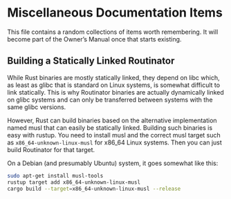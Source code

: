# Miscellaneous Documentation Items

This file contains a random collections of items worth remembering. It
will become part of the Owner’s Manual once that starts existing.

## Building a Statically Linked Routinator

While Rust binaries are mostly statically linked, they depend on libc
which, as least as glibc that is standard on Linux systems, is somewhat
difficult to link statically. This is why Routinator binaries are actually
dynamically linked on glibc systems and can only be transferred between
systems with the same glibc versions.

However, Rust can build binaries based on the alternative implementation
named musl that can easily be statically linked. Building such binaries is
easy with rustup. You need to install musl and the correct musl target
such as `x86_64-unknown-linux-musl` for x86\_64 Linux systems. Then you
can just build Routinator for that target.

On a Debian (and presumably Ubuntu) system, it goes somewhat like this:

```bash
sudo apt-get install musl-tools
rustup target add x86_64-unknown-linux-musl
cargo build --target=x86_64-unknown-linux-musl --release
```
